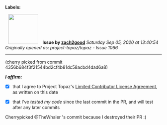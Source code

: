 **Labels:**



<a href="https://github.com/zach2good"><img src="https://avatars3.githubusercontent.com/u/1389729?v=4" width="96" height="96" hspace="10"></img></a> **Issue by [zach2good](https://github.com/zach2good)**
_Saturday Sep 05, 2020 at 13:40:54_
_Originally opened as: project-topaz/topaz - Issue 1066_

----

(cherry picked from commit 4356b684f3f21544bd2cf4b81dc58acbd4dad6a8)

<!-- place 'x' mark between square [] brackets to affirm: -->
**_I affirm:_**
- [x] that I agree to Project Topaz's [Limited Contributor License Agreement](http://project-topaz.com/blob/release/CONTRIBUTOR_AGREEMENT.md), as written on this date
- [x] that I've _tested my code_ since the last commit in the PR, and will test after any later commits


Cherrypicked @TheWhaler 's commit because I destroyed their PR :(

